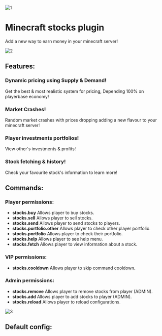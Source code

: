 ![1](https://github.com/user-attachments/assets/6d20fa57-c4bf-48ab-8655-c62205f366c5)

# Minecraft stocks plugin
Add a new way to earn money in your minecraft server!

![2](https://github.com/user-attachments/assets/1821ce8d-0845-436f-8557-686a4e46508e)

## Features:

### Dynamic pricing using Supply & Demand!
Get the best & most realistic system for pricing, Depending 100% on playerbase economy!

### Market Crashes!
Random market crashes with prices dropping adding a new flavour to your minecraft server!

### Player investments portfolios!
View other's investments & profits!

### Stock fetching & history!
Check your favourite stock's information to learn more!

## Commands:

### Player permissions:
- **stocks.buy** Allows player to buy stocks.
- **stocks.sell** Allows player to sell stocks.
- **stocks.send** Allows player to send stocks to players.
- **stocks.portfolio.other** Allows player to check other player portfolio.
- **stocks.portfolio** Allows player to check their portfolio.
- **stocks.help** Allows player to see help menu.
- **stocks.fetch** Allows player to view information about a stock. 

### VIP permissions:
- **stocks.cooldown** Allows player to skip command cooldown.

### Admin permissions:
- **stocks.remove** Allows player to remove stocks from player (ADMIN).
- **stocks.add** Allows player to add stocks to player (ADMIN).
- **stocks.reload** Allows player to reload configurations.

![3](https://github.com/user-attachments/assets/11293086-10c4-404e-bd00-2cb7fb67ecf3)

## Default config:



